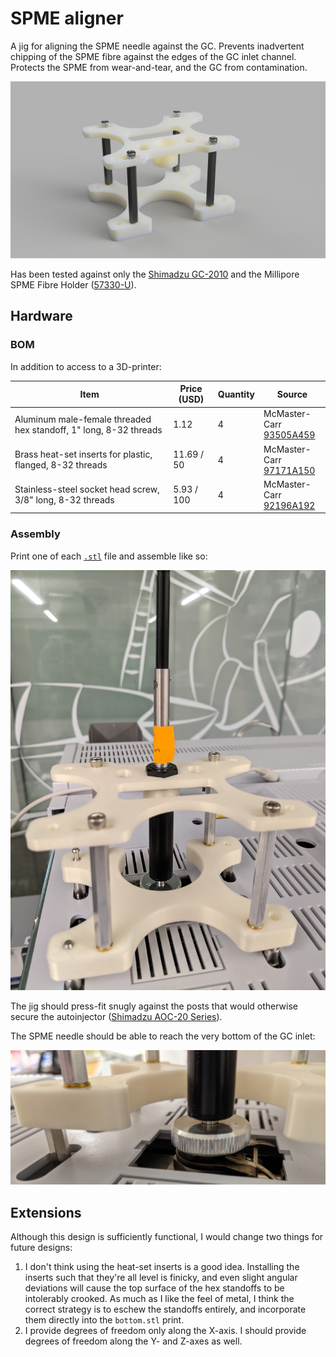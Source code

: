 # SPME aligner

A jig for aligning the SPME needle against the GC. Prevents inadvertent chipping of the SPME fibre against the edges of the GC inlet channel.  Protects the SPME from wear-and-tear, and the GC from contamination. 

![render](docs/render.PNG)

Has been tested against only the [Shimadzu GC-2010](https://www.shimadzu.com/an/products/gas-chromatography/gas-chromatograph/gc-2010-pro/index.html) and the Millipore SPME Fibre Holder ([57330-U](https://www.sigmaaldrich.com/catalog/product/supelco/57330u?lang=en&region=US&cm_sp=Insite-_-caContent_prodMerch_gruModel-_-prodMerch10-1)). 

## Hardware

### BOM

In addition to access to a 3D-printer:

| Item                                                         | Price (USD) | Quantity | Source                                                       |
| ------------------------------------------------------------ | ----------- | -------- | ------------------------------------------------------------ |
| Aluminum male-female threaded hex standoff, 1" long, 8-32 threads | 1.12        | 4        | McMaster-Carr<br />[93505A459](https://www.mcmaster.com/93505A459/) |
| Brass heat-set inserts for plastic, flanged, 8-32 threads    | 11.69 / 50  | 4        | McMaster-Carr <br />[97171A150](https://www.mcmaster.com/97171A150/) |
| Stainless-steel socket head screw, 3/8" long, 8-32 threads   | 5.93 / 100  | 4        | McMaster-Carr<br />[92196A192](https://www.mcmaster.com/92196A192/) |

### Assembly

Print one of each [`.stl`](/STLs) file and assemble like so:

![photo](docs/photo.jpg)

The jig should press-fit snugly against the posts that would otherwise secure the autoinjector ([Shimadzu AOC-20 Series](https://www.ssi.shimadzu.com/products/gas-chromatography/aoc-series.html)).

The SPME needle should be able to reach the very bottom of the GC inlet:

![zoomed_photo](docs/zoomed_photo.jpg)

## Extensions

Although this design is sufficiently functional, I would change two things for future designs:

1. I don't think using the heat-set inserts is a good idea. Installing the inserts such that they're all level is finicky, and even slight angular deviations will cause the top surface of the hex standoffs to be intolerably crooked. As much as I like the feel of metal, I think the correct strategy is to eschew the standoffs entirely, and incorporate them directly into the `bottom.stl` print. 
2. I provide degrees of freedom only along the X-axis. I should provide degrees of freedom along the Y- and Z-axes as well. 